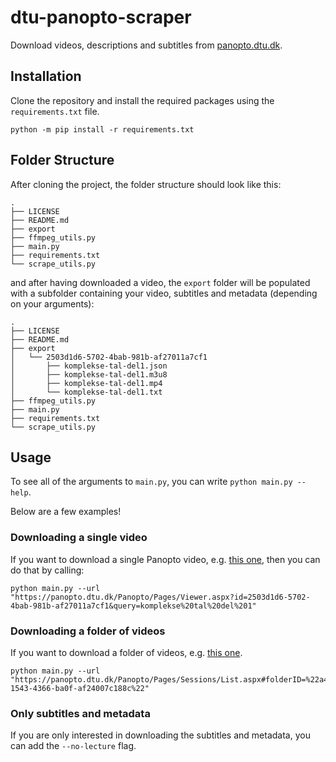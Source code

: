 # dtu-panopto-scraper
Download videos, descriptions and subtitles from [panopto.dtu.dk](https://panopto.dtu.dk/). 

## Installation

Clone the repository and install the required packages using the `requirements.txt` file.

```
python -m pip install -r requirements.txt
```

## Folder Structure

After cloning the project, the folder structure should look like this:

```
.
├── LICENSE
├── README.md
├── export
├── ffmpeg_utils.py
├── main.py
├── requirements.txt
└── scrape_utils.py
```

and after having downloaded a video, the `export` folder will be populated with a subfolder containing your video, subtitles and metadata (depending on your arguments):

```
.
├── LICENSE
├── README.md
├── export
│   └── 2503d1d6-5702-4bab-981b-af27011a7cf1
│       ├── komplekse-tal-del1.json
│       ├── komplekse-tal-del1.m3u8
│       ├── komplekse-tal-del1.mp4
│       └── komplekse-tal-del1.txt
├── ffmpeg_utils.py
├── main.py
├── requirements.txt
└── scrape_utils.py
```

## Usage 

To see all of the arguments to `main.py`, you can write ``python main.py --help``.

Below are a few examples!

### Downloading a single video

If you want to download a single Panopto video, e.g. [this one](https://panopto.dtu.dk/Panopto/Pages/Viewer.aspx?id=2503d1d6-5702-4bab-981b-af27011a7cf1&query=komplekse%20tal%20del%201), then you can do that by calling:

```
python main.py --url "https://panopto.dtu.dk/Panopto/Pages/Viewer.aspx?id=2503d1d6-5702-4bab-981b-af27011a7cf1&query=komplekse%20tal%20del%201"
```

### Downloading a folder of videos

If you want to download a folder of videos, e.g. [this one](https://panopto.dtu.dk/Panopto/Pages/Sessions/List.aspx#folderID=%22a488e829-1543-4366-ba0f-af24007c188c%22). 

```
python main.py --url "https://panopto.dtu.dk/Panopto/Pages/Sessions/List.aspx#folderID=%22a488e829-1543-4366-ba0f-af24007c188c%22"
```

### Only subtitles and metadata

If you are only interested in downloading the subtitles and metadata, you can add the `--no-lecture` flag. 
